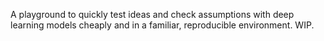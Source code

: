 A playground to quickly test ideas and check assumptions with deep learning models cheaply and in a familiar, reproducible environment. WIP.
